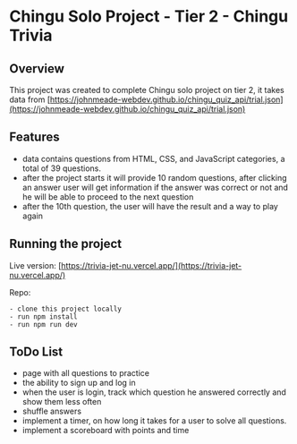 # Chingu Solo Project - Tier 2 - Chingu Trivia

## Overview

This project was created to complete Chingu solo project on tier 2, it takes data from [https://johnmeade-webdev.github.io/chingu_quiz_api/trial.json](https://johnmeade-webdev.github.io/chingu_quiz_api/trial.json)

## Features

- data contains questions from HTML, CSS, and JavaScript categories, a total of 39 questions.
- after the project starts it will provide 10 random questions, after clicking an answer user will get information if the answer was correct or not and he will be able to proceed to the next question
- after the 10th question, the user will have the result and a way to play again

## Running the project

Live version: [https://trivia-jet-nu.vercel.app/](https://trivia-jet-nu.vercel.app/)

Repo:

```
- clone this project locally
- run npm install
- run npm run dev
```

## ToDo List

- page with all questions to practice
- the ability to sign up and log in
- when the user is login, track which question he answered correctly and show them less often
- shuffle answers
- implement a timer, on how long it takes for a user to solve all questions.
- implement a scoreboard with points and time
